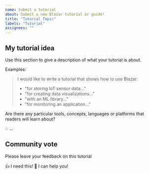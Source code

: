 ```yaml
---
name: Submit a tutorial
about: Submit a new Blazar tutorial or guide!
title: "Tutorial Topic"
labels: "Tutorial"
assignees: ""
---
```


<!--

Hi 👋, thank you for submitting a tutorial to Blazar!

Don't forget to replace the title of this issue with a short
sentence that describes the topic of your tutorial!

-->

## My tutorial idea

Use this section to give a description of what your tutorial is about.

Examples:

> I would like to write a tutorial that shows how to use Blazar:
>
> - "for storing IoT sensor data..."
> - "for creating data visualizations..."
> - "with an ML library..."
> - "for monitoring an application..."

Are there any particular tools, concepts, languages or platforms that readers
will learn about?

💡 ...

## Community vote

Please leave your feedback on this tutorial

👍 I need this! 🚀 I can help you!

